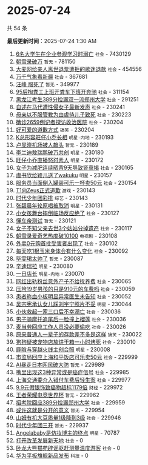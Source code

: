 # 2025-07-24

共 54 条


<!-- BEGIN -->

**最后更新时间**：2025-07-24 1:30 AM
1. [6名大学生在企业参观学习时溺亡](https://m.weibo.cn/search?containerid=100103type%3D1%26t%3D10%26q%3D%236%E5%90%8D%E5%A4%A7%E5%AD%A6%E7%94%9F%E5%9C%A8%E4%BC%81%E4%B8%9A%E5%8F%82%E8%A7%82%E5%AD%A6%E4%B9%A0%E6%97%B6%E6%BA%BA%E4%BA%A1%23&stream_entry_id=31&isnewpage=1&extparam=seat%3D1%26lcate%3D5001%26cate%3D5001%26realpos%3D6%26q%3D%25236%25E5%2590%258D%25E5%25A4%25A7%25E5%25AD%25A6%25E7%2594%259F%25E5%259C%25A8%25E4%25BC%2581%25E4%25B8%259A%25E5%258F%2582%25E8%25A7%2582%25E5%25AD%25A6%25E4%25B9%25A0%25E6%2597%25B6%25E6%25BA%25BA%25E4%25BA%25A1%2523%26dgr%3D0%26flag%3D4%26pos%3D5%26band_rank%3D6%26filter_type%3Drealtimehot%26stream_entry_id%3D31%26c_type%3D31%26display_time%3D1753288746%26pre_seqid%3D17532887459550054723) `社会` - 7430129
2. [朝雪录破万](https://m.weibo.cn/search?containerid=100103type%3D1%26t%3D10%26q%3D%23%E6%9C%9D%E9%9B%AA%E5%BD%95%E7%A0%B4%E4%B8%87%23&stream_entry_id=31&isnewpage=1&extparam=seat%3D1%26lcate%3D5001%26cate%3D5001%26realpos%3D1%26q%3D%2523%25E6%259C%259D%25E9%259B%25AA%25E5%25BD%2595%25E7%25A0%25B4%25E4%25B8%2587%2523%26dgr%3D0%26flag%3D0%26pos%3D0%26band_rank%3D1%26filter_type%3Drealtimehot%26stream_entry_id%3D31%26c_type%3D31%26display_time%3D1753288746%26pre_seqid%3D17532887459550054723) `暂无` - 781150
3. [大麦网给亲人离世退票遭拒的歌迷退款](https://m.weibo.cn/search?containerid=100103type%3D1%26t%3D10%26q%3D%23%E5%A4%A7%E9%BA%A6%E7%BD%91%E7%BB%99%E4%BA%B2%E4%BA%BA%E7%A6%BB%E4%B8%96%E9%80%80%E7%A5%A8%E9%81%AD%E6%8B%92%E7%9A%84%E6%AD%8C%E8%BF%B7%E9%80%80%E6%AC%BE%23&stream_entry_id=31&isnewpage=1&extparam=seat%3D1%26lcate%3D5001%26cate%3D5001%26realpos%3D2%26q%3D%2523%25E5%25A4%25A7%25E9%25BA%25A6%25E7%25BD%2591%25E7%25BB%2599%25E4%25BA%25B2%25E4%25BA%25BA%25E7%25A6%25BB%25E4%25B8%2596%25E9%2580%2580%25E7%25A5%25A8%25E9%2581%25AD%25E6%258B%2592%25E7%259A%2584%25E6%25AD%258C%25E8%25BF%25B7%25E9%2580%2580%25E6%25AC%25BE%2523%26dgr%3D0%26flag%3D1%26pos%3D1%26band_rank%3D2%26filter_type%3Drealtimehot%26stream_entry_id%3D31%26c_type%3D31%26display_time%3D1753288746%26pre_seqid%3D17532887459550054723) `社会` - 454556
4. [万千气象看新疆](https://m.weibo.cn/search?containerid=100103type%3D1%26t%3D10%26q%3D%23%E4%B8%87%E5%8D%83%E6%B0%94%E8%B1%A1%E7%9C%8B%E6%96%B0%E7%96%86%23&stream_entry_id=31&isnewpage=1&extparam=seat%3D1%26lcate%3D5001%26cate%3D5001%26realpos%3D3%26q%3D%2523%25E4%25B8%2587%25E5%258D%2583%25E6%25B0%2594%25E8%25B1%25A1%25E7%259C%258B%25E6%2596%25B0%25E7%2596%2586%2523%26dgr%3D0%26flag%3D0%26pos%3D2%26band_rank%3D3%26filter_type%3Drealtimehot%26stream_entry_id%3D31%26c_type%3D31%26display_time%3D1753288746%26pre_seqid%3D17532887459550054723) `社会` - 367681
5. [汪峰 服死了](https://m.weibo.cn/search?containerid=100103type%3D1%26t%3D10%26q%3D%E6%B1%AA%E5%B3%B0+%E6%9C%8D%E6%AD%BB%E4%BA%86&stream_entry_id=31&isnewpage=1&extparam=seat%3D1%26lcate%3D5001%26cate%3D5001%26realpos%3D4%26q%3D%25E6%25B1%25AA%25E5%25B3%25B0%2520%25E6%259C%258D%25E6%25AD%25BB%25E4%25BA%2586%26dgr%3D0%26flag%3D2%26pos%3D3%26band_rank%3D4%26filter_type%3Drealtimehot%26stream_entry_id%3D31%26c_type%3D31%26display_time%3D1753288746%26pre_seqid%3D17532887459550054723) `暂无` - 349977
6. [95后掏粪工上班开粪车下班开奔驰](https://m.weibo.cn/search?containerid=100103type%3D1%26t%3D10%26q%3D%2395%E5%90%8E%E6%8E%8F%E7%B2%AA%E5%B7%A5%E4%B8%8A%E7%8F%AD%E5%BC%80%E7%B2%AA%E8%BD%A6%E4%B8%8B%E7%8F%AD%E5%BC%80%E5%A5%94%E9%A9%B0%23&stream_entry_id=31&isnewpage=1&extparam=seat%3D1%26lcate%3D5001%26cate%3D5001%26realpos%3D5%26q%3D%252395%25E5%2590%258E%25E6%258E%258F%25E7%25B2%25AA%25E5%25B7%25A5%25E4%25B8%258A%25E7%258F%25AD%25E5%25BC%2580%25E7%25B2%25AA%25E8%25BD%25A6%25E4%25B8%258B%25E7%258F%25AD%25E5%25BC%2580%25E5%25A5%2594%25E9%25A9%25B0%2523%26dgr%3D0%26flag%3D1%26pos%3D4%26band_rank%3D5%26filter_type%3Drealtimehot%26stream_entry_id%3D31%26c_type%3D31%26display_time%3D1753288746%26pre_seqid%3D17532887459550054723) `社会` - 311154
7. [黑龙江考生389分捡漏双一流郑州大学](https://m.weibo.cn/search?containerid=100103type%3D1%26t%3D10%26q%3D%23%E9%BB%91%E9%BE%99%E6%B1%9F%E8%80%83%E7%94%9F389%E5%88%86%E6%8D%A1%E6%BC%8F%E5%8F%8C%E4%B8%80%E6%B5%81%E9%83%91%E5%B7%9E%E5%A4%A7%E5%AD%A6%23&stream_entry_id=31&isnewpage=1&extparam=seat%3D1%26lcate%3D5001%26cate%3D5001%26realpos%3D7%26q%3D%2523%25E9%25BB%2591%25E9%25BE%2599%25E6%25B1%259F%25E8%2580%2583%25E7%2594%259F389%25E5%2588%2586%25E6%258D%25A1%25E6%25BC%258F%25E5%258F%258C%25E4%25B8%2580%25E6%25B5%2581%25E9%2583%2591%25E5%25B7%259E%25E5%25A4%25A7%25E5%25AD%25A6%2523%26dgr%3D0%26flag%3D0%26pos%3D7%26band_rank%3D7%26filter_type%3Drealtimehot%26stream_entry_id%3D31%26c_type%3D31%26display_time%3D1753288746%26pre_seqid%3D17532887459550054723) `社会` - 291251
8. [自述在马代遭性侵女子最新发声](https://m.weibo.cn/search?containerid=100103type%3D1%26t%3D10%26q%3D%23%E8%87%AA%E8%BF%B0%E5%9C%A8%E9%A9%AC%E4%BB%A3%E9%81%AD%E6%80%A7%E4%BE%B5%E5%A5%B3%E5%AD%90%E6%9C%80%E6%96%B0%E5%8F%91%E5%A3%B0%23&stream_entry_id=31&isnewpage=1&extparam=seat%3D1%26lcate%3D5001%26cate%3D5001%26realpos%3D16%26q%3D%2523%25E8%2587%25AA%25E8%25BF%25B0%25E5%259C%25A8%25E9%25A9%25AC%25E4%25BB%25A3%25E9%2581%25AD%25E6%2580%25A7%25E4%25BE%25B5%25E5%25A5%25B3%25E5%25AD%2590%25E6%259C%2580%25E6%2596%25B0%25E5%258F%2591%25E5%25A3%25B0%2523%26dgr%3D0%26flag%3D1%26pos%3D16%26band_rank%3D16%26filter_type%3Drealtimehot%26stream_entry_id%3D31%26c_type%3D31%26display_time%3D1753288746%26pre_seqid%3D17532887459550054723) `社会` - 230241
9. [母亲以不服管教为由虐待儿子致死](https://m.weibo.cn/search?containerid=100103type%3D1%26t%3D10%26q%3D%23%E6%AF%8D%E4%BA%B2%E4%BB%A5%E4%B8%8D%E6%9C%8D%E7%AE%A1%E6%95%99%E4%B8%BA%E7%94%B1%E8%99%90%E5%BE%85%E5%84%BF%E5%AD%90%E8%87%B4%E6%AD%BB%23&stream_entry_id=31&isnewpage=1&extparam=seat%3D1%26lcate%3D5001%26cate%3D5001%26realpos%3D17%26q%3D%2523%25E6%25AF%258D%25E4%25BA%25B2%25E4%25BB%25A5%25E4%25B8%258D%25E6%259C%258D%25E7%25AE%25A1%25E6%2595%2599%25E4%25B8%25BA%25E7%2594%25B1%25E8%2599%2590%25E5%25BE%2585%25E5%2584%25BF%25E5%25AD%2590%25E8%2587%25B4%25E6%25AD%25BB%2523%26dgr%3D0%26flag%3D1%26pos%3D17%26band_rank%3D17%26filter_type%3Drealtimehot%26stream_entry_id%3D31%26c_type%3D31%26display_time%3D1753288746%26pre_seqid%3D17532887459550054723) `社会` - 230223
10. [确诊2659例记者探访收治医院](https://m.weibo.cn/search?containerid=100103type%3D1%26t%3D10%26q%3D%23%E7%A1%AE%E8%AF%8A2659%E4%BE%8B%E8%AE%B0%E8%80%85%E6%8E%A2%E8%AE%BF%E6%94%B6%E6%B2%BB%E5%8C%BB%E9%99%A2%23&stream_entry_id=31&isnewpage=1&extparam=seat%3D1%26lcate%3D5001%26cate%3D5001%26realpos%3D9%26q%3D%2523%25E7%25A1%25AE%25E8%25AF%258A2659%25E4%25BE%258B%25E8%25AE%25B0%25E8%2580%2585%25E6%258E%25A2%25E8%25AE%25BF%25E6%2594%25B6%25E6%25B2%25BB%25E5%258C%25BB%25E9%2599%25A2%2523%26dgr%3D0%26flag%3D0%26pos%3D9%26band_rank%3D9%26filter_type%3Drealtimehot%26stream_entry_id%3D31%26c_type%3D31%26display_time%3D1753288746%26pre_seqid%3D17532887459550054723) `社会` - 230204
11. [好可爱的道歉方式](https://m.weibo.cn/search?containerid=100103type%3D1%26t%3D10%26q%3D%E5%A5%BD%E5%8F%AF%E7%88%B1%E7%9A%84%E9%81%93%E6%AD%89%E6%96%B9%E5%BC%8F&stream_entry_id=31&isnewpage=1&extparam=seat%3D1%26lcate%3D5001%26cate%3D5001%26realpos%3D11%26q%3D%25E5%25A5%25BD%25E5%258F%25AF%25E7%2588%25B1%25E7%259A%2584%25E9%2581%2593%25E6%25AD%2589%25E6%2596%25B9%25E5%25BC%258F%26dgr%3D0%26flag%3D1%26pos%3D11%26band_rank%3D11%26filter_type%3Drealtimehot%26stream_entry_id%3D31%26c_type%3D31%26display_time%3D1753288746%26pre_seqid%3D17532887459550054723) `搞笑` - 230204
12. [K总形容旺仔小乔长相](https://m.weibo.cn/search?containerid=100103type%3D1%26t%3D10%26q%3D%23K%E6%80%BB%E5%BD%A2%E5%AE%B9%E6%97%BA%E4%BB%94%E5%B0%8F%E4%B9%94%E9%95%BF%E7%9B%B8%23&stream_entry_id=31&isnewpage=1&extparam=seat%3D1%26lcate%3D5001%26cate%3D5001%26realpos%3D13%26q%3D%2523K%25E6%2580%25BB%25E5%25BD%25A2%25E5%25AE%25B9%25E6%2597%25BA%25E4%25BB%2594%25E5%25B0%258F%25E4%25B9%2594%25E9%2595%25BF%25E7%259B%25B8%2523%26dgr%3D0%26flag%3D0%26pos%3D13%26band_rank%3D13%26filter_type%3Drealtimehot%26stream_entry_id%3D31%26c_type%3D31%26display_time%3D1753288746%26pre_seqid%3D17532887459550054723) `明星-内地` - 230193
13. [卢昱晓机场被人敲头](https://m.weibo.cn/search?containerid=100103type%3D1%26t%3D10%26q%3D%E5%8D%A2%E6%98%B1%E6%99%93%E6%9C%BA%E5%9C%BA%E8%A2%AB%E4%BA%BA%E6%95%B2%E5%A4%B4&stream_entry_id=31&isnewpage=1&extparam=seat%3D1%26lcate%3D5001%26cate%3D5001%26realpos%3D12%26q%3D%25E5%258D%25A2%25E6%2598%25B1%25E6%2599%2593%25E6%259C%25BA%25E5%259C%25BA%25E8%25A2%25AB%25E4%25BA%25BA%25E6%2595%25B2%25E5%25A4%25B4%26dgr%3D0%26flag%3D0%26pos%3D12%26band_rank%3D12%26filter_type%3Drealtimehot%26stream_entry_id%3D31%26c_type%3D31%26display_time%3D1753288746%26pre_seqid%3D17532887459550054723) `暂无` - 230189
14. [李兰迪敖瑞鹏破万共创](https://m.weibo.cn/search?containerid=100103type%3D1%26t%3D10%26q%3D%23%E6%9D%8E%E5%85%B0%E8%BF%AA%E6%95%96%E7%91%9E%E9%B9%8F%E7%A0%B4%E4%B8%87%E5%85%B1%E5%88%9B%23&stream_entry_id=31&isnewpage=1&extparam=seat%3D1%26lcate%3D5001%26cate%3D5001%26realpos%3D8%26q%3D%2523%25E6%259D%258E%25E5%2585%25B0%25E8%25BF%25AA%25E6%2595%2596%25E7%2591%259E%25E9%25B9%258F%25E7%25A0%25B4%25E4%25B8%2587%25E5%2585%25B1%25E5%2588%259B%2523%26dgr%3D0%26flag%3D0%26pos%3D8%26band_rank%3D8%26filter_type%3Drealtimehot%26stream_entry_id%3D31%26c_type%3D31%26display_time%3D1753288746%26pre_seqid%3D17532887459550054723) `明星` - 230180
15. [旺仔小乔直播怒怼素人](https://m.weibo.cn/search?containerid=100103type%3D1%26t%3D10%26q%3D%23%E6%97%BA%E4%BB%94%E5%B0%8F%E4%B9%94%E7%9B%B4%E6%92%AD%E6%80%92%E6%80%BC%E7%B4%A0%E4%BA%BA%23&stream_entry_id=31&isnewpage=1&extparam=seat%3D1%26lcate%3D5001%26cate%3D5001%26realpos%3D22%26q%3D%2523%25E6%2597%25BA%25E4%25BB%2594%25E5%25B0%258F%25E4%25B9%2594%25E7%259B%25B4%25E6%2592%25AD%25E6%2580%2592%25E6%2580%25BC%25E7%25B4%25A0%25E4%25BA%25BA%2523%26dgr%3D0%26flag%3D0%26pos%3D22%26band_rank%3D22%26filter_type%3Drealtimehot%26stream_entry_id%3D31%26c_type%3D31%26display_time%3D1753288746%26pre_seqid%3D17532887459550054723) `明星` - 230172
16. [女子为减肥连续晒背9天导致肾衰竭](https://m.weibo.cn/search?containerid=100103type%3D1%26t%3D10%26q%3D%23%E5%A5%B3%E5%AD%90%E4%B8%BA%E5%87%8F%E8%82%A5%E8%BF%9E%E7%BB%AD%E6%99%92%E8%83%8C9%E5%A4%A9%E5%AF%BC%E8%87%B4%E8%82%BE%E8%A1%B0%E7%AB%AD%23&stream_entry_id=31&isnewpage=1&extparam=seat%3D1%26lcate%3D5001%26cate%3D5001%26realpos%3D10%26q%3D%2523%25E5%25A5%25B3%25E5%25AD%2590%25E4%25B8%25BA%25E5%2587%258F%25E8%2582%25A5%25E8%25BF%259E%25E7%25BB%25AD%25E6%2599%2592%25E8%2583%258C9%25E5%25A4%25A9%25E5%25AF%25BC%25E8%2587%25B4%25E8%2582%25BE%25E8%25A1%25B0%25E7%25AB%25AD%2523%26dgr%3D0%26flag%3D1%26pos%3D10%26band_rank%3D10%26filter_type%3Drealtimehot%26stream_entry_id%3D31%26c_type%3D31%26display_time%3D1753288746%26pre_seqid%3D17532887459550054723) `社会` - 230165
17. [虞书欣给颖儿送了wakuku](https://m.weibo.cn/search?containerid=100103type%3D1%26t%3D10%26q%3D%23%E8%99%9E%E4%B9%A6%E6%AC%A3%E7%BB%99%E9%A2%96%E5%84%BF%E9%80%81%E4%BA%86wakuku%23&stream_entry_id=31&isnewpage=1&extparam=seat%3D1%26lcate%3D5001%26cate%3D5001%26realpos%3D28%26q%3D%2523%25E8%2599%259E%25E4%25B9%25A6%25E6%25AC%25A3%25E7%25BB%2599%25E9%25A2%2596%25E5%2584%25BF%25E9%2580%2581%25E4%25BA%2586wakuku%2523%26dgr%3D0%26flag%3D0%26pos%3D28%26band_rank%3D28%26filter_type%3Drealtimehot%26stream_entry_id%3D31%26c_type%3D31%26display_time%3D1753288746%26pre_seqid%3D17532887459550054723) `明星` - 230157
18. [服务员当面倒入罐装可乐一杯卖50元](https://m.weibo.cn/search?containerid=100103type%3D1%26t%3D10%26q%3D%23%E6%9C%8D%E5%8A%A1%E5%91%98%E5%BD%93%E9%9D%A2%E5%80%92%E5%85%A5%E7%BD%90%E8%A3%85%E5%8F%AF%E4%B9%90%E4%B8%80%E6%9D%AF%E5%8D%9650%E5%85%83%23&stream_entry_id=31&isnewpage=1&extparam=seat%3D1%26lcate%3D5001%26cate%3D5001%26realpos%3D14%26q%3D%2523%25E6%259C%258D%25E5%258A%25A1%25E5%2591%2598%25E5%25BD%2593%25E9%259D%25A2%25E5%2580%2592%25E5%2585%25A5%25E7%25BD%2590%25E8%25A3%2585%25E5%258F%25AF%25E4%25B9%2590%25E4%25B8%2580%25E6%259D%25AF%25E5%258D%259650%25E5%2585%2583%2523%26dgr%3D0%26flag%3D0%26pos%3D14%26band_rank%3D14%26filter_type%3Drealtimehot%26stream_entry_id%3D31%26c_type%3D31%26display_time%3D1753288746%26pre_seqid%3D17532887459550054723) `社会` - 230154
19. [T1向Zeus正式道歉](https://m.weibo.cn/search?containerid=100103type%3D1%26t%3D10%26q%3D%23T1%E5%90%91Zeus%E6%AD%A3%E5%BC%8F%E9%81%93%E6%AD%89%23&stream_entry_id=31&isnewpage=1&extparam=seat%3D1%26lcate%3D5001%26cate%3D5001%26realpos%3D19%26q%3D%2523T1%25E5%2590%2591Zeus%25E6%25AD%25A3%25E5%25BC%258F%25E9%2581%2593%25E6%25AD%2589%2523%26dgr%3D0%26flag%3D0%26pos%3D19%26band_rank%3D19%26filter_type%3Drealtimehot%26stream_entry_id%3D31%26c_type%3D31%26display_time%3D1753288746%26pre_seqid%3D17532887459550054723) `游戏` - 230143
20. [时代少年团彩排](https://m.weibo.cn/search?containerid=100103type%3D1%26t%3D10%26q%3D%E6%97%B6%E4%BB%A3%E5%B0%91%E5%B9%B4%E5%9B%A2%E5%BD%A9%E6%8E%92&stream_entry_id=31&isnewpage=1&extparam=seat%3D1%26lcate%3D5001%26cate%3D5001%26realpos%3D20%26q%3D%25E6%2597%25B6%25E4%25BB%25A3%25E5%25B0%2591%25E5%25B9%25B4%25E5%259B%25A2%25E5%25BD%25A9%25E6%258E%2592%26dgr%3D0%26flag%3D1%26pos%3D20%26band_rank%3D20%26filter_type%3Drealtimehot%26stream_entry_id%3D31%26c_type%3D31%26display_time%3D1753288746%26pre_seqid%3D17532887459550054723) `综艺` - 230143
21. [张碧晨年轮原唱被取消](https://m.weibo.cn/search?containerid=100103type%3D1%26t%3D10%26q%3D%23%E5%BC%A0%E7%A2%A7%E6%99%A8%E5%B9%B4%E8%BD%AE%E5%8E%9F%E5%94%B1%E8%A2%AB%E5%8F%96%E6%B6%88%23&stream_entry_id=31&isnewpage=1&extparam=seat%3D1%26lcate%3D5001%26cate%3D5001%26realpos%3D21%26q%3D%2523%25E5%25BC%25A0%25E7%25A2%25A7%25E6%2599%25A8%25E5%25B9%25B4%25E8%25BD%25AE%25E5%258E%259F%25E5%2594%25B1%25E8%25A2%25AB%25E5%258F%2596%25E6%25B6%2588%2523%26dgr%3D0%26flag%3D0%26pos%3D21%26band_rank%3D21%26filter_type%3Drealtimehot%26stream_entry_id%3D31%26c_type%3D31%26display_time%3D1753288746%26pre_seqid%3D17532887459550054723) `明星` - 230131
22. [小女孩舞台摔倒临场反应绝了](https://m.weibo.cn/search?containerid=100103type%3D1%26t%3D10%26q%3D%23%E5%B0%8F%E5%A5%B3%E5%AD%A9%E8%88%9E%E5%8F%B0%E6%91%94%E5%80%92%E4%B8%B4%E5%9C%BA%E5%8F%8D%E5%BA%94%E7%BB%9D%E4%BA%86%23&stream_entry_id=31&isnewpage=1&extparam=seat%3D1%26lcate%3D5001%26cate%3D5001%26realpos%3D33%26q%3D%2523%25E5%25B0%258F%25E5%25A5%25B3%25E5%25AD%25A9%25E8%2588%259E%25E5%258F%25B0%25E6%2591%2594%25E5%2580%2592%25E4%25B8%25B4%25E5%259C%25BA%25E5%258F%258D%25E5%25BA%2594%25E7%25BB%259D%25E4%25BA%2586%2523%26dgr%3D0%26flag%3D1%26pos%3D33%26band_rank%3D33%26filter_type%3Drealtimehot%26stream_entry_id%3D31%26c_type%3D31%26display_time%3D1753288746%26pre_seqid%3D17532887459550054723) `社会` - 230127
23. [懂车帝测试](https://m.weibo.cn/search?containerid=100103type%3D1%26t%3D10%26q%3D%E6%87%82%E8%BD%A6%E5%B8%9D%E6%B5%8B%E8%AF%95&stream_entry_id=31&isnewpage=1&extparam=seat%3D1%26lcate%3D5001%26cate%3D5001%26realpos%3D23%26q%3D%25E6%2587%2582%25E8%25BD%25A6%25E5%25B8%259D%25E6%25B5%258B%25E8%25AF%2595%26dgr%3D0%26flag%3D1%26pos%3D23%26band_rank%3D23%26filter_type%3Drealtimehot%26stream_entry_id%3D31%26c_type%3D31%26display_time%3D1753288746%26pre_seqid%3D17532887459550054723) `暂无` - 230121
24. [女子不知父亲去世3个姑姑分掉遗产](https://m.weibo.cn/search?containerid=100103type%3D1%26t%3D10%26q%3D%23%E5%A5%B3%E5%AD%90%E4%B8%8D%E7%9F%A5%E7%88%B6%E4%BA%B2%E5%8E%BB%E4%B8%963%E4%B8%AA%E5%A7%91%E5%A7%91%E5%88%86%E6%8E%89%E9%81%97%E4%BA%A7%23&stream_entry_id=31&isnewpage=1&extparam=seat%3D1%26lcate%3D5001%26cate%3D5001%26realpos%3D25%26q%3D%2523%25E5%25A5%25B3%25E5%25AD%2590%25E4%25B8%258D%25E7%259F%25A5%25E7%2588%25B6%25E4%25BA%25B2%25E5%258E%25BB%25E4%25B8%25963%25E4%25B8%25AA%25E5%25A7%2591%25E5%25A7%2591%25E5%2588%2586%25E6%258E%2589%25E9%2581%2597%25E4%25BA%25A7%2523%26dgr%3D0%26flag%3D0%26pos%3D25%26band_rank%3D25%26filter_type%3Drealtimehot%26stream_entry_id%3D31%26c_type%3D31%26display_time%3D1753288746%26pre_seqid%3D17532887459550054723) `社会` - 230117
25. [朝雪录爱奇艺热度破10100](https://m.weibo.cn/search?containerid=100103type%3D1%26t%3D10%26q%3D%23%E6%9C%9D%E9%9B%AA%E5%BD%95%E7%88%B1%E5%A5%87%E8%89%BA%E7%83%AD%E5%BA%A6%E7%A0%B410100%23&stream_entry_id=31&isnewpage=1&extparam=seat%3D1%26lcate%3D5001%26cate%3D5001%26realpos%3D15%26q%3D%2523%25E6%259C%259D%25E9%259B%25AA%25E5%25BD%2595%25E7%2588%25B1%25E5%25A5%2587%25E8%2589%25BA%25E7%2583%25AD%25E5%25BA%25A6%25E7%25A0%25B410100%2523%26dgr%3D0%26flag%3D1%26pos%3D15%26band_rank%3D15%26filter_type%3Drealtimehot%26stream_entry_id%3D31%26c_type%3D31%26display_time%3D1753288746%26pre_seqid%3D17532887459550054723) `电视剧` - 230108
26. [外卖0元购首批受害者出现了](https://m.weibo.cn/search?containerid=100103type%3D1%26t%3D10%26q%3D%23%E5%A4%96%E5%8D%960%E5%85%83%E8%B4%AD%E9%A6%96%E6%89%B9%E5%8F%97%E5%AE%B3%E8%80%85%E5%87%BA%E7%8E%B0%E4%BA%86%23&stream_entry_id=31&isnewpage=1&extparam=seat%3D1%26lcate%3D5001%26cate%3D5001%26realpos%3D31%26q%3D%2523%25E5%25A4%2596%25E5%258D%25960%25E5%2585%2583%25E8%25B4%25AD%25E9%25A6%2596%25E6%2589%25B9%25E5%258F%2597%25E5%25AE%25B3%25E8%2580%2585%25E5%2587%25BA%25E7%258E%25B0%25E4%25BA%2586%2523%26dgr%3D0%26flag%3D0%26pos%3D31%26band_rank%3D31%26filter_type%3Drealtimehot%26stream_entry_id%3D31%26c_type%3D31%26display_time%3D1753288746%26pre_seqid%3D17532887459550054723) `社会` - 230102
27. [每天吃1根玉米身体会有什么变化](https://m.weibo.cn/search?containerid=100103type%3D1%26t%3D10%26q%3D%23%E6%AF%8F%E5%A4%A9%E5%90%831%E6%A0%B9%E7%8E%89%E7%B1%B3%E8%BA%AB%E4%BD%93%E4%BC%9A%E6%9C%89%E4%BB%80%E4%B9%88%E5%8F%98%E5%8C%96%23&stream_entry_id=31&isnewpage=1&extparam=seat%3D1%26lcate%3D5001%26cate%3D5001%26realpos%3D26%26q%3D%2523%25E6%25AF%258F%25E5%25A4%25A9%25E5%2590%25831%25E6%25A0%25B9%25E7%258E%2589%25E7%25B1%25B3%25E8%25BA%25AB%25E4%25BD%2593%25E4%25BC%259A%25E6%259C%2589%25E4%25BB%2580%25E4%25B9%2588%25E5%258F%2598%25E5%258C%2596%2523%26dgr%3D0%26flag%3D0%26pos%3D26%26band_rank%3D26%26filter_type%3Drealtimehot%26stream_entry_id%3D31%26c_type%3D31%26display_time%3D1753288746%26pre_seqid%3D17532887459550054723) `社会` - 230092
28. [毕雯珺太帅了](https://m.weibo.cn/search?containerid=100103type%3D1%26t%3D10%26q%3D%23%E6%AF%95%E9%9B%AF%E7%8F%BA%E5%A4%AA%E5%B8%85%E4%BA%86%23&stream_entry_id=31&isnewpage=1&extparam=seat%3D1%26lcate%3D5001%26cate%3D5001%26realpos%3D36%26q%3D%2523%25E6%25AF%2595%25E9%259B%25AF%25E7%258F%25BA%25E5%25A4%25AA%25E5%25B8%2585%25E4%25BA%2586%2523%26dgr%3D0%26flag%3D0%26pos%3D36%26band_rank%3D36%26filter_type%3Drealtimehot%26stream_entry_id%3D31%26c_type%3D31%26display_time%3D1753288746%26pre_seqid%3D17532887459550054723) `暂无` - 230087
29. [辛迪瑞拉](https://m.weibo.cn/search?containerid=100103type%3D1%26t%3D10%26q%3D%E8%BE%9B%E8%BF%AA%E7%91%9E%E6%8B%89&stream_entry_id=31&isnewpage=1&extparam=seat%3D1%26lcate%3D5001%26cate%3D5001%26realpos%3D24%26q%3D%25E8%25BE%259B%25E8%25BF%25AA%25E7%2591%259E%25E6%258B%2589%26dgr%3D0%26flag%3D0%26pos%3D24%26band_rank%3D24%26filter_type%3Drealtimehot%26stream_entry_id%3D31%26c_type%3D31%26display_time%3D1753288746%26pre_seqid%3D17532887459550054723) `明星` - 230080
30. [一日店长](https://m.weibo.cn/search?containerid=100103type%3D1%26t%3D10%26q%3D%E4%B8%80%E6%97%A5%E5%BA%97%E9%95%BF&stream_entry_id=31&isnewpage=1&extparam=seat%3D1%26lcate%3D5001%26cate%3D5001%26realpos%3D35%26q%3D%25E4%25B8%2580%25E6%2597%25A5%25E5%25BA%2597%25E9%2595%25BF%26dgr%3D0%26flag%3D0%26pos%3D35%26band_rank%3D35%26filter_type%3Drealtimehot%26stream_entry_id%3D31%26c_type%3D31%26display_time%3D1753288746%26pre_seqid%3D17532887459550054723) `明星-内地` - 230070
31. [网红出轨粉丝意外产子不给抚养费](https://m.weibo.cn/search?containerid=100103type%3D1%26t%3D10%26q%3D%23%E7%BD%91%E7%BA%A2%E5%87%BA%E8%BD%A8%E7%B2%89%E4%B8%9D%E6%84%8F%E5%A4%96%E4%BA%A7%E5%AD%90%E4%B8%8D%E7%BB%99%E6%8A%9A%E5%85%BB%E8%B4%B9%23&stream_entry_id=31&isnewpage=1&extparam=seat%3D1%26lcate%3D5001%26cate%3D5001%26realpos%3D27%26q%3D%2523%25E7%25BD%2591%25E7%25BA%25A2%25E5%2587%25BA%25E8%25BD%25A8%25E7%25B2%2589%25E4%25B8%259D%25E6%2584%258F%25E5%25A4%2596%25E4%25BA%25A7%25E5%25AD%2590%25E4%25B8%258D%25E7%25BB%2599%25E6%258A%259A%25E5%2585%25BB%25E8%25B4%25B9%2523%26dgr%3D0%26flag%3D0%26pos%3D27%26band_rank%3D27%26filter_type%3Drealtimehot%26stream_entry_id%3D31%26c_type%3D31%26display_time%3D1753288746%26pre_seqid%3D17532887459550054723) `社会` - 230065
32. [压垮19岁男孩的只是910元的车费吗](https://m.weibo.cn/search?containerid=100103type%3D1%26t%3D10%26q%3D%23%E5%8E%8B%E5%9E%AE19%E5%B2%81%E7%94%B7%E5%AD%A9%E7%9A%84%E5%8F%AA%E6%98%AF910%E5%85%83%E7%9A%84%E8%BD%A6%E8%B4%B9%E5%90%97%23&stream_entry_id=31&isnewpage=1&extparam=seat%3D1%26lcate%3D5001%26cate%3D5001%26realpos%3D29%26q%3D%2523%25E5%258E%258B%25E5%259E%25AE19%25E5%25B2%2581%25E7%2594%25B7%25E5%25AD%25A9%25E7%259A%2584%25E5%258F%25AA%25E6%2598%25AF910%25E5%2585%2583%25E7%259A%2584%25E8%25BD%25A6%25E8%25B4%25B9%25E5%2590%2597%2523%26dgr%3D0%26flag%3D0%26pos%3D29%26band_rank%3D29%26filter_type%3Drealtimehot%26stream_entry_id%3D31%26c_type%3D31%26display_time%3D1753288746%26pre_seqid%3D17532887459550054723) `社会` - 230059
33. [患者称血小板明显异常医生未告知](https://m.weibo.cn/search?containerid=100103type%3D1%26t%3D10%26q%3D%23%E6%82%A3%E8%80%85%E7%A7%B0%E8%A1%80%E5%B0%8F%E6%9D%BF%E6%98%8E%E6%98%BE%E5%BC%82%E5%B8%B8%E5%8C%BB%E7%94%9F%E6%9C%AA%E5%91%8A%E7%9F%A5%23&stream_entry_id=31&isnewpage=1&extparam=seat%3D1%26lcate%3D5001%26cate%3D5001%26realpos%3D38%26q%3D%2523%25E6%2582%25A3%25E8%2580%2585%25E7%25A7%25B0%25E8%25A1%2580%25E5%25B0%258F%25E6%259D%25BF%25E6%2598%258E%25E6%2598%25BE%25E5%25BC%2582%25E5%25B8%25B8%25E5%258C%25BB%25E7%2594%259F%25E6%259C%25AA%25E5%2591%258A%25E7%259F%25A5%2523%26dgr%3D0%26flag%3D1%26pos%3D38%26band_rank%3D38%26filter_type%3Drealtimehot%26stream_entry_id%3D31%26c_type%3D31%26display_time%3D1753288746%26pre_seqid%3D17532887459550054723) `社会` - 230052
34. [吴宗宪承认女儿踩刘宇宁照片不妥](https://m.weibo.cn/search?containerid=100103type%3D1%26t%3D10%26q%3D%23%E5%90%B4%E5%AE%97%E5%AE%AA%E6%89%BF%E8%AE%A4%E5%A5%B3%E5%84%BF%E8%B8%A9%E5%88%98%E5%AE%87%E5%AE%81%E7%85%A7%E7%89%87%E4%B8%8D%E5%A6%A5%23&stream_entry_id=31&isnewpage=1&extparam=seat%3D1%26lcate%3D5001%26cate%3D5001%26realpos%3D32%26q%3D%2523%25E5%2590%25B4%25E5%25AE%2597%25E5%25AE%25AA%25E6%2589%25BF%25E8%25AE%25A4%25E5%25A5%25B3%25E5%2584%25BF%25E8%25B8%25A9%25E5%2588%2598%25E5%25AE%2587%25E5%25AE%2581%25E7%2585%25A7%25E7%2589%2587%25E4%25B8%258D%25E5%25A6%25A5%2523%26dgr%3D0%26flag%3D0%26pos%3D32%26band_rank%3D32%26filter_type%3Drealtimehot%26stream_entry_id%3D31%26c_type%3D31%26display_time%3D1753288746%26pre_seqid%3D17532887459550054723) `明星` - 230044
35. [小伙救起一家三口后不幸溺亡](https://m.weibo.cn/search?containerid=100103type%3D1%26t%3D10%26q%3D%23%E5%B0%8F%E4%BC%99%E6%95%91%E8%B5%B7%E4%B8%80%E5%AE%B6%E4%B8%89%E5%8F%A3%E5%90%8E%E4%B8%8D%E5%B9%B8%E6%BA%BA%E4%BA%A1%23&stream_entry_id=31&isnewpage=1&extparam=seat%3D1%26lcate%3D5001%26cate%3D5001%26realpos%3D18%26q%3D%2523%25E5%25B0%258F%25E4%25BC%2599%25E6%2595%2591%25E8%25B5%25B7%25E4%25B8%2580%25E5%25AE%25B6%25E4%25B8%2589%25E5%258F%25A3%25E5%2590%258E%25E4%25B8%258D%25E5%25B9%25B8%25E6%25BA%25BA%25E4%25BA%25A1%2523%26dgr%3D0%26flag%3D1%26pos%3D18%26band_rank%3D18%26filter_type%3Drealtimehot%26stream_entry_id%3D31%26c_type%3D31%26display_time%3D1753288746%26pre_seqid%3D17532887459550054723) `社会` - 230036
36. [男子骑摩托追尾后一脸撞上榴莲](https://m.weibo.cn/search?containerid=100103type%3D1%26t%3D10%26q%3D%23%E7%94%B7%E5%AD%90%E9%AA%91%E6%91%A9%E6%89%98%E8%BF%BD%E5%B0%BE%E5%90%8E%E4%B8%80%E8%84%B8%E6%92%9E%E4%B8%8A%E6%A6%B4%E8%8E%B2%23&stream_entry_id=31&isnewpage=1&extparam=seat%3D1%26lcate%3D5001%26cate%3D5001%26realpos%3D40%26q%3D%2523%25E7%2594%25B7%25E5%25AD%2590%25E9%25AA%2591%25E6%2591%25A9%25E6%2589%2598%25E8%25BF%25BD%25E5%25B0%25BE%25E5%2590%258E%25E4%25B8%2580%25E8%2584%25B8%25E6%2592%259E%25E4%25B8%258A%25E6%25A6%25B4%25E8%258E%25B2%2523%26dgr%3D0%26flag%3D1%26pos%3D40%26band_rank%3D40%26filter_type%3Drealtimehot%26stream_entry_id%3D31%26c_type%3D31%26display_time%3D1753288746%26pre_seqid%3D17532887459550054723) `社会` - 230036
37. [麦当劳回应工作人员没必要偷吃](https://m.weibo.cn/search?containerid=100103type%3D1%26t%3D10%26q%3D%23%E9%BA%A6%E5%BD%93%E5%8A%B3%E5%9B%9E%E5%BA%94%E5%B7%A5%E4%BD%9C%E4%BA%BA%E5%91%98%E6%B2%A1%E5%BF%85%E8%A6%81%E5%81%B7%E5%90%83%23&stream_entry_id=31&isnewpage=1&extparam=seat%3D1%26flag%3D0%26stream_entry_id%3D31%26band_rank%3D37%26lcate%3D5001%26pos%3D38%26realpos%3D37%26filter_type%3Drealtimehot%26dgr%3D0%26c_type%3D31%26cate%3D5001%26q%3D%2523%25E9%25BA%25A6%25E5%25BD%2593%25E5%258A%25B3%25E5%259B%259E%25E5%25BA%2594%25E5%25B7%25A5%25E4%25BD%259C%25E4%25BA%25BA%25E5%2591%2598%25E6%25B2%25A1%25E5%25BF%2585%25E8%25A6%2581%25E5%2581%25B7%25E5%2590%2583%2523%26display_time%3D1753291826%26pre_seqid%3D175329182600709418938) `社会` - 230026
38. [原来普通人一辈子的存款差不多是这样](https://m.weibo.cn/search?containerid=100103type%3D1%26t%3D10%26q%3D%E5%8E%9F%E6%9D%A5%E6%99%AE%E9%80%9A%E4%BA%BA%E4%B8%80%E8%BE%88%E5%AD%90%E7%9A%84%E5%AD%98%E6%AC%BE%E5%B7%AE%E4%B8%8D%E5%A4%9A%E6%98%AF%E8%BF%99%E6%A0%B7&stream_entry_id=31&isnewpage=1&extparam=seat%3D1%26lcate%3D5001%26cate%3D5001%26realpos%3D37%26q%3D%25E5%258E%259F%25E6%259D%25A5%25E6%2599%25AE%25E9%2580%259A%25E4%25BA%25BA%25E4%25B8%2580%25E8%25BE%2588%25E5%25AD%2590%25E7%259A%2584%25E5%25AD%2598%25E6%25AC%25BE%25E5%25B7%25AE%25E4%25B8%258D%25E5%25A4%259A%25E6%2598%25AF%25E8%25BF%2599%25E6%25A0%25B7%26dgr%3D0%26flag%3D0%26pos%3D37%26band_rank%3D37%26filter_type%3Drealtimehot%26stream_entry_id%3D31%26c_type%3D31%26display_time%3D1753288746%26pre_seqid%3D17532887459550054723) `搞笑` - 230022
39. [狗狗疑被宠物店放烘干箱一小时烤死](https://m.weibo.cn/search?containerid=100103type%3D1%26t%3D10%26q%3D%23%E7%8B%97%E7%8B%97%E7%96%91%E8%A2%AB%E5%AE%A0%E7%89%A9%E5%BA%97%E6%94%BE%E7%83%98%E5%B9%B2%E7%AE%B1%E4%B8%80%E5%B0%8F%E6%97%B6%E7%83%A4%E6%AD%BB%23&stream_entry_id=31&isnewpage=1&extparam=seat%3D1%26lcate%3D5001%26cate%3D5001%26realpos%3D49%26q%3D%2523%25E7%258B%2597%25E7%258B%2597%25E7%2596%2591%25E8%25A2%25AB%25E5%25AE%25A0%25E7%2589%25A9%25E5%25BA%2597%25E6%2594%25BE%25E7%2583%2598%25E5%25B9%25B2%25E7%25AE%25B1%25E4%25B8%2580%25E5%25B0%258F%25E6%2597%25B6%25E7%2583%25A4%25E6%25AD%25BB%2523%26dgr%3D0%26flag%3D0%26pos%3D49%26band_rank%3D49%26filter_type%3Drealtimehot%26stream_entry_id%3D31%26c_type%3D31%26display_time%3D1753288746%26pre_seqid%3D17532887459550054723) `社会` - 230010
40. [鹿晗与穿越火线主创合照](https://m.weibo.cn/search?containerid=100103type%3D1%26t%3D10%26q%3D%23%E9%B9%BF%E6%99%97%E4%B8%8E%E7%A9%BF%E8%B6%8A%E7%81%AB%E7%BA%BF%E4%B8%BB%E5%88%9B%E5%90%88%E7%85%A7%23&stream_entry_id=31&isnewpage=1&extparam=seat%3D1%26lcate%3D5001%26cate%3D5001%26realpos%3D30%26q%3D%2523%25E9%25B9%25BF%25E6%2599%2597%25E4%25B8%258E%25E7%25A9%25BF%25E8%25B6%258A%25E7%2581%25AB%25E7%25BA%25BF%25E4%25B8%25BB%25E5%2588%259B%25E5%2590%2588%25E7%2585%25A7%2523%26dgr%3D0%26flag%3D0%26pos%3D30%26band_rank%3D30%26filter_type%3Drealtimehot%26stream_entry_id%3D31%26c_type%3D31%26display_time%3D1753288746%26pre_seqid%3D17532887459550054723) `明星` - 230008
41. [市监局回应上海和平饭店可乐卖50元](https://m.weibo.cn/search?containerid=100103type%3D1%26t%3D10%26q%3D%23%E5%B8%82%E7%9B%91%E5%B1%80%E5%9B%9E%E5%BA%94%E4%B8%8A%E6%B5%B7%E5%92%8C%E5%B9%B3%E9%A5%AD%E5%BA%97%E5%8F%AF%E4%B9%90%E5%8D%9650%E5%85%83%23&stream_entry_id=31&isnewpage=1&extparam=seat%3D1%26lcate%3D5001%26cate%3D5001%26realpos%3D39%26q%3D%2523%25E5%25B8%2582%25E7%259B%2591%25E5%25B1%2580%25E5%259B%259E%25E5%25BA%2594%25E4%25B8%258A%25E6%25B5%25B7%25E5%2592%258C%25E5%25B9%25B3%25E9%25A5%25AD%25E5%25BA%2597%25E5%258F%25AF%25E4%25B9%2590%25E5%258D%259650%25E5%2585%2583%2523%26dgr%3D0%26flag%3D0%26pos%3D39%26band_rank%3D39%26filter_type%3Drealtimehot%26stream_entry_id%3D31%26c_type%3D31%26display_time%3D1753288746%26pre_seqid%3D17532887459550054723) `社会` - 229999
42. [AI暴走日本网民破大防](https://m.weibo.cn/search?containerid=100103type%3D1%26t%3D10%26q%3DAI%E6%9A%B4%E8%B5%B0%E6%97%A5%E6%9C%AC%E7%BD%91%E6%B0%91%E7%A0%B4%E5%A4%A7%E9%98%B2&stream_entry_id=31&isnewpage=1&extparam=seat%3D1%26lcate%3D5001%26cate%3D5001%26realpos%3D47%26q%3DAI%25E6%259A%25B4%25E8%25B5%25B0%25E6%2597%25A5%25E6%259C%25AC%25E7%25BD%2591%25E6%25B0%2591%25E7%25A0%25B4%25E5%25A4%25A7%25E9%2598%25B2%26dgr%3D0%26flag%3D1%26pos%3D47%26band_rank%3D47%26filter_type%3Drealtimehot%26stream_entry_id%3D31%26c_type%3D31%26display_time%3D1753288746%26pre_seqid%3D17532887459550054723) `暂无` - 229989
43. [嘴里出现这3种异常或是癌症信号](https://m.weibo.cn/search?containerid=100103type%3D1%26t%3D10%26q%3D%23%E5%98%B4%E9%87%8C%E5%87%BA%E7%8E%B0%E8%BF%993%E7%A7%8D%E5%BC%82%E5%B8%B8%E6%88%96%E6%98%AF%E7%99%8C%E7%97%87%E4%BF%A1%E5%8F%B7%23&stream_entry_id=31&isnewpage=1&extparam=seat%3D1%26lcate%3D5001%26cate%3D5001%26realpos%3D46%26q%3D%2523%25E5%2598%25B4%25E9%2587%258C%25E5%2587%25BA%25E7%258E%25B0%25E8%25BF%25993%25E7%25A7%258D%25E5%25BC%2582%25E5%25B8%25B8%25E6%2588%2596%25E6%2598%25AF%25E7%2599%258C%25E7%2597%2587%25E4%25BF%25A1%25E5%258F%25B7%2523%26dgr%3D0%26flag%3D0%26pos%3D46%26band_rank%3D46%26filter_type%3Drealtimehot%26stream_entry_id%3D31%26c_type%3D31%26display_time%3D1753288746%26pre_seqid%3D17532887459550054723) `社会` - 229985
44. [上海交通委介入错付车费后轻生案](https://m.weibo.cn/search?containerid=100103type%3D1%26t%3D10%26q%3D%23%E4%B8%8A%E6%B5%B7%E4%BA%A4%E9%80%9A%E5%A7%94%E4%BB%8B%E5%85%A5%E9%94%99%E4%BB%98%E8%BD%A6%E8%B4%B9%E5%90%8E%E8%BD%BB%E7%94%9F%E6%A1%88%23&stream_entry_id=31&isnewpage=1&extparam=seat%3D1%26lcate%3D5001%26cate%3D5001%26realpos%3D42%26q%3D%2523%25E4%25B8%258A%25E6%25B5%25B7%25E4%25BA%25A4%25E9%2580%259A%25E5%25A7%2594%25E4%25BB%258B%25E5%2585%25A5%25E9%2594%2599%25E4%25BB%2598%25E8%25BD%25A6%25E8%25B4%25B9%25E5%2590%258E%25E8%25BD%25BB%25E7%2594%259F%25E6%25A1%2588%2523%26dgr%3D0%26flag%3D0%26pos%3D42%26band_rank%3D42%26filter_type%3Drealtimehot%26stream_entry_id%3D31%26c_type%3D31%26display_time%3D1753288746%26pre_seqid%3D17532887459550054723) `社会` - 229977
45. [9.9元假银饰致癌物超标1179倍](https://m.weibo.cn/search?containerid=100103type%3D1%26t%3D10%26q%3D%239.9%E5%85%83%E5%81%87%E9%93%B6%E9%A5%B0%E8%87%B4%E7%99%8C%E7%89%A9%E8%B6%85%E6%A0%871179%E5%80%8D%23&stream_entry_id=31&isnewpage=1&extparam=seat%3D1%26lcate%3D5001%26cate%3D5001%26realpos%3D34%26q%3D%25239.9%25E5%2585%2583%25E5%2581%2587%25E9%2593%25B6%25E9%25A5%25B0%25E8%2587%25B4%25E7%2599%258C%25E7%2589%25A9%25E8%25B6%2585%25E6%25A0%25871179%25E5%2580%258D%2523%26dgr%3D0%26flag%3D1%26pos%3D34%26band_rank%3D34%26filter_type%3Drealtimehot%26stream_entry_id%3D31%26c_type%3D31%26display_time%3D1753288746%26pre_seqid%3D17532887459550054723) `财经` - 229972
46. [王者荣耀电竞世界杯](https://m.weibo.cn/search?containerid=100103type%3D1%26t%3D10%26q%3D%23%E7%8E%8B%E8%80%85%E8%8D%A3%E8%80%80%E7%94%B5%E7%AB%9E%E4%B8%96%E7%95%8C%E6%9D%AF%23&stream_entry_id=31&isnewpage=1&extparam=seat%3D1%26lcate%3D5001%26cate%3D5001%26realpos%3D48%26q%3D%2523%25E7%258E%258B%25E8%2580%2585%25E8%258D%25A3%25E8%2580%2580%25E7%2594%25B5%25E7%25AB%259E%25E4%25B8%2596%25E7%2595%258C%25E6%259D%25AF%2523%26dgr%3D0%26flag%3D1%26pos%3D48%26band_rank%3D48%26filter_type%3Drealtimehot%26stream_entry_id%3D31%26c_type%3D31%26display_time%3D1753288746%26pre_seqid%3D17532887459550054723) `暂无` - 229962
47. [招考院回应389分捡漏郑州大学](https://m.weibo.cn/search?containerid=100103type%3D1%26t%3D10%26q%3D%23%E6%8B%9B%E8%80%83%E9%99%A2%E5%9B%9E%E5%BA%94389%E5%88%86%E6%8D%A1%E6%BC%8F%E9%83%91%E5%B7%9E%E5%A4%A7%E5%AD%A6%23&stream_entry_id=31&isnewpage=1&extparam=seat%3D1%26lcate%3D5001%26cate%3D5001%26realpos%3D44%26q%3D%2523%25E6%258B%259B%25E8%2580%2583%25E9%2599%25A2%25E5%259B%259E%25E5%25BA%2594389%25E5%2588%2586%25E6%258D%25A1%25E6%25BC%258F%25E9%2583%2591%25E5%25B7%259E%25E5%25A4%25A7%25E5%25AD%25A6%2523%26dgr%3D0%26flag%3D1%26pos%3D44%26band_rank%3D44%26filter_type%3Drealtimehot%26stream_entry_id%3D31%26c_type%3D31%26display_time%3D1753288746%26pre_seqid%3D17532887459550054723) `社会` - 229959
48. [或许这就是分开的意义](https://m.weibo.cn/search?containerid=100103type%3D1%26t%3D10%26q%3D%E6%88%96%E8%AE%B8%E8%BF%99%E5%B0%B1%E6%98%AF%E5%88%86%E5%BC%80%E7%9A%84%E6%84%8F%E4%B9%89&stream_entry_id=31&isnewpage=1&extparam=seat%3D1%26lcate%3D5001%26cate%3D5001%26realpos%3D45%26q%3D%25E6%2588%2596%25E8%25AE%25B8%25E8%25BF%2599%25E5%25B0%25B1%25E6%2598%25AF%25E5%2588%2586%25E5%25BC%2580%25E7%259A%2584%25E6%2584%258F%25E4%25B9%2589%26dgr%3D0%26flag%3D1%26pos%3D45%26band_rank%3D45%26filter_type%3Drealtimehot%26stream_entry_id%3D31%26c_type%3D31%26display_time%3D1753288746%26pre_seqid%3D17532887459550054723) `暂无` - 229954
49. [山姆有机大豆质量1级降到3级](https://m.weibo.cn/search?containerid=100103type%3D1%26t%3D10%26q%3D%23%E5%B1%B1%E5%A7%86%E6%9C%89%E6%9C%BA%E5%A4%A7%E8%B1%86%E8%B4%A8%E9%87%8F1%E7%BA%A7%E9%99%8D%E5%88%B03%E7%BA%A7%23&stream_entry_id=31&isnewpage=1&extparam=seat%3D1%26lcate%3D5001%26cate%3D5001%26realpos%3D41%26q%3D%2523%25E5%25B1%25B1%25E5%25A7%2586%25E6%259C%2589%25E6%259C%25BA%25E5%25A4%25A7%25E8%25B1%2586%25E8%25B4%25A8%25E9%2587%258F1%25E7%25BA%25A7%25E9%2599%258D%25E5%2588%25B03%25E7%25BA%25A7%2523%26dgr%3D0%26flag%3D1%26pos%3D41%26band_rank%3D41%26filter_type%3Drealtimehot%26stream_entry_id%3D31%26c_type%3D31%26display_time%3D1753288746%26pre_seqid%3D17532887459550054723) `社会` - 229946
50. [时代少年团三开](https://m.weibo.cn/search?containerid=100103type%3D1%26t%3D10%26q%3D%E6%97%B6%E4%BB%A3%E5%B0%91%E5%B9%B4%E5%9B%A2%E4%B8%89%E5%BC%80&stream_entry_id=31&isnewpage=1&extparam=seat%3D1%26lcate%3D5001%26cate%3D5001%26realpos%3D50%26q%3D%25E6%2597%25B6%25E4%25BB%25A3%25E5%25B0%2591%25E5%25B9%25B4%25E5%259B%25A2%25E4%25B8%2589%25E5%25BC%2580%26dgr%3D0%26flag%3D0%26pos%3D50%26band_rank%3D50%26filter_type%3Drealtimehot%26stream_entry_id%3D31%26c_type%3D31%26display_time%3D1753288746%26pre_seqid%3D17532887459550054723) `暂无` - 229937
51. [Angelababy是仿妆博主的终点](https://m.weibo.cn/search?containerid=100103type%3D1%26t%3D10%26q%3D%23Angelababy%E6%98%AF%E4%BB%BF%E5%A6%86%E5%8D%9A%E4%B8%BB%E7%9A%84%E7%BB%88%E7%82%B9%23&stream_entry_id=31&isnewpage=1&extparam=seat%3D1%26lcate%3D5001%26cate%3D5001%26realpos%3D43%26q%3D%2523Angelababy%25E6%2598%25AF%25E4%25BB%25BF%25E5%25A6%2586%25E5%258D%259A%25E4%25B8%25BB%25E7%259A%2584%25E7%25BB%2588%25E7%2582%25B9%2523%26dgr%3D0%26flag%3D0%26pos%3D43%26band_rank%3D43%26filter_type%3Drealtimehot%26stream_entry_id%3D31%26c_type%3D31%26display_time%3D1753288746%26pre_seqid%3D17532887459550054723) `明星` - 70787
52. [打开改革发展新天地](https://m.weibo.cn/search?containerid=100103type%3D1%26t%3D10%26q%3D%23%E6%89%93%E5%BC%80%E6%94%B9%E9%9D%A9%E5%8F%91%E5%B1%95%E6%96%B0%E5%A4%A9%E5%9C%B0%23&stream_entry_id=51&isnewpage=1&extparam=seat%3D1%26pos%3D0%26cate%3D10103%26stream_entry_id%3D51%26filter_type%3Drealtimehot%26q%3D%2523%25E6%2589%2593%25E5%25BC%2580%25E6%2594%25B9%25E9%259D%25A9%25E5%258F%2591%25E5%25B1%2595%25E6%2596%25B0%25E5%25A4%25A9%25E5%259C%25B0%2523%26dgr%3D0%26c_type%3D51%26display_time%3D1753288746%26pre_seqid%3D17532887459550054723) `社会` - 0
53. [卧龙大熊猫苑辟谣驱赶测量温度游客](https://m.weibo.cn/search?containerid=100103type%3D1%26t%3D10%26q%3D%23%E5%8D%A7%E9%BE%99%E5%A4%A7%E7%86%8A%E7%8C%AB%E8%8B%91%E8%BE%9F%E8%B0%A3%E9%A9%B1%E8%B5%B6%E6%B5%8B%E9%87%8F%E6%B8%A9%E5%BA%A6%E6%B8%B8%E5%AE%A2%23&stream_entry_id=31&isnewpage=1&extparam=seat%3D1%26lcate%3D5001%26cate%3D5001%26is_ad_pos%3D1%26q%3D%2523%25E5%258D%25A7%25E9%25BE%2599%25E5%25A4%25A7%25E7%2586%258A%25E7%258C%25AB%25E8%258B%2591%25E8%25BE%259F%25E8%25B0%25A3%25E9%25A9%25B1%25E8%25B5%25B6%25E6%25B5%258B%25E9%2587%258F%25E6%25B8%25A9%25E5%25BA%25A6%25E6%25B8%25B8%25E5%25AE%25A2%2523%26dgr%3D0%26adid%3D294371%26pos%3D6%26band_rank%3D7%26filter_type%3Drealtimehot%26stream_entry_id%3D31%26c_type%3D31%26display_time%3D1753288746%26pre_seqid%3D17532887459550054723) `社会` - 0
54. [华为平板旗舰新品发布](https://m.weibo.cn/search?containerid=100103type%3D1%26t%3D10%26q%3D%23%E5%8D%8E%E4%B8%BA%E5%B9%B3%E6%9D%BF%E6%97%97%E8%88%B0%E6%96%B0%E5%93%81%E5%8F%91%E5%B8%83%23&stream_entry_id=31&isnewpage=1&extparam=seat%3D1%26stream_entry_id%3D31%26topic_ad%3D1%26lcate%3D5001%26pos%3D3%26is_ad_pos%3D1%26filter_type%3Drealtimehot%26dgr%3D0%26c_type%3D31%26adid%3D294646%26band_rank%3D4%26cate%3D5001%26q%3D%2523%25E5%258D%258E%25E4%25B8%25BA%25E5%25B9%25B3%25E6%259D%25BF%25E6%2597%2597%25E8%2588%25B0%25E6%2596%25B0%25E5%2593%2581%25E5%258F%2591%25E5%25B8%2583%2523%26display_time%3D1753291826%26pre_seqid%3D175329182600709418938) `科技` - 0

<!-- END -->


